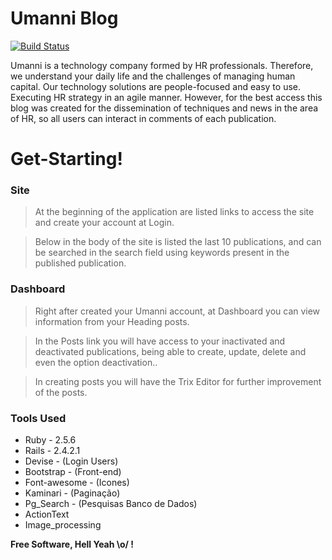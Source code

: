 # Umanni Blog


[![Build Status](https://travis-ci.org/joemccann/dillinger.svg?branch=master)](https://travis-ci.org/joemccann/dillinger)

Umanni is a technology company formed by HR professionals. Therefore, we understand your daily life and the challenges of managing human capital.
Our technology solutions are people-focused and easy to use.
Executing HR strategy in an agile manner.
However, for the best access this blog was created for the dissemination of techniques and news in the area of ​​HR, so all users can interact in comments of each publication.
# Get-Starting!

### Site
> At the beginning of the application are listed links to access the site and create your account at Login.

> Below in the body of the site is listed the last 10 publications, and can be searched in the search field using keywords present in the published publication.

### Dashboard

> Right after created your Umanni account, at Dashboard you can view information from your Heading posts.

> In the Posts link you will have access to your inactivated and deactivated publications, being able to create, update, delete and even the option deactivation..

>In creating posts you will have the Trix Editor for further improvement of the posts.

### Tools Used
 - Ruby - 2.5.6
 - Rails - 2.4.2.1
 - Devise - (Login Users)
 - Bootstrap - (Front-end)
 - Font-awesome - (Icones)
 - Kaminari - (Paginação)
 - Pg_Search - (Pesquisas Banco de Dados)
 - ActionText
 - Image_processing

**Free Software, Hell Yeah \o/ !**
